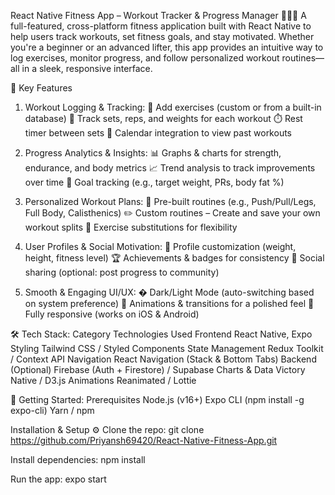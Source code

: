 React Native Fitness App – Workout Tracker & Progress Manager 🏋️‍♂️🔥
A full-featured, cross-platform fitness application built with React Native to help users track workouts, set fitness goals, and stay motivated. Whether you're a beginner or an advanced lifter, this app provides an intuitive way to log exercises, monitor progress, and follow personalized workout routines—all in a sleek, responsive interface.

📌 Key Features
1. Workout Logging & Tracking:
📝 Add exercises (custom or from a built-in database)
🔢 Track sets, reps, and weights for each workout
⏱️ Rest timer between sets
📅 Calendar integration to view past workouts

2. Progress Analytics & Insights:
📊 Graphs & charts for strength, endurance, and body metrics
📈 Trend analysis to track improvements over time
🎯 Goal tracking (e.g., target weight, PRs, body fat %)

3. Personalized Workout Plans:
💪 Pre-built routines (e.g., Push/Pull/Legs, Full Body, Calisthenics)
✏️ Custom routines – Create and save your own workout splits
🔄 Exercise substitutions for flexibility

4. User Profiles & Social Motivation:
👤 Profile customization (weight, height, fitness level)
🏆 Achievements & badges for consistency
👥 Social sharing (optional: post progress to community)

5. Smooth & Engaging UI/UX:
� Dark/Light Mode (auto-switching based on system preference)
🚀 Animations & transitions for a polished feel
📱 Fully responsive (works on iOS & Android)

🛠️ Tech Stack:
Category	Technologies Used
Frontend	React Native, Expo
Styling	Tailwind CSS / Styled Components
State Management	Redux Toolkit / Context API
Navigation	React Navigation (Stack & Bottom Tabs)
Backend (Optional)	Firebase (Auth + Firestore) / Supabase
Charts & Data	Victory Native / D3.js
Animations	Reanimated / Lottie


🚀 Getting Started:
Prerequisites
Node.js (v16+)
Expo CLI (npm install -g expo-cli)
Yarn / npm

Installation & Setup ⚙️
Clone the repo:
git clone https://github.com/Priyansh69420/React-Native-Fitness-App.git

Install dependencies:
npm install

Run the app:
expo start
